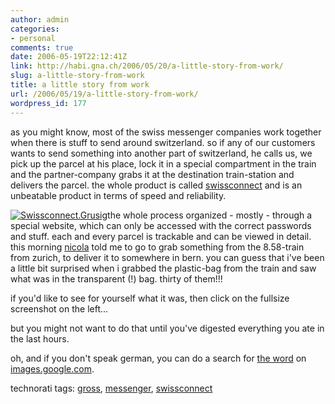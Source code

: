 ```yaml
---
author: admin
categories:
- personal
comments: true
date: 2006-05-19T22:12:41Z
link: http://habi.gna.ch/2006/05/20/a-little-story-from-work/
slug: a-little-story-from-work
title: a little story from work
url: /2006/05/19/a-little-story-from-work/
wordpress_id: 177
---
```


as you might know, most of the swiss messenger companies work together when there is stuff to send around switzerland.  so if any of our customers wants to send something into another part of switzerland, he calls us, we pick up the parcel at his place, lock it in a special compartment in the train and the partner-company grabs it at the destination train-station and delivers the parcel. the whole product is called [swissconnect](http://swissconnect.ch/) and is an unbeatable product in terms of speed and reliability.



[![Swissconnect.Grusig](http://habi.gna.ch/blog/images/swissconnect.grusig-tm.jpg)](http://habi.gna.ch/blog/images/swissconnect.grusig.jpg)the whole process organized - mostly - through a special website, which can only be accessed with the correct passwords and stuff. each and every parcel is trackable and can be viewed in detail. this morning [nicola](http://flickr.com/photos/habi/tags/nicola) told me to go to grab something from the 8.58-train from zurich, to deliver it to somewhere in bern. you can guess that i've been a little bit surprised when i grabbed the plastic-bag from the train and saw what was in the transparent (!) bag. thirty of them!!!



if you'd like to see for yourself what it was, then click on the fullsize screenshot on the left...



but you might not want to do that until you've digested everything you ate in the last hours.



oh, and if you don't speak german, you can do a search for [the word](http://images.google.com/images?q=schweineaugen&ie=UTF-8&oe=UTF-8) on [images.google.com](http://images.google.com/).





technorati tags: [gross](http://www.technorati.com/tag/gross), [messenger](http://www.technorati.com/tag/messenger), [swissconnect](http://www.technorati.com/tag/swissconnect)
